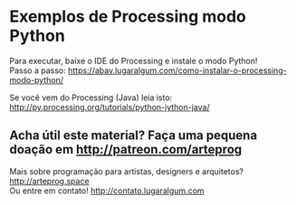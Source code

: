 # Exemplos de Processing modo Python

Para executar, baixe o IDE do Processing e instale o modo Python!<br>
Passo a passo: https://abav.lugaralgum.com/como-instalar-o-processing-modo-python/

Se você vem do Processing (Java) leia isto: http://py.processing.org/tutorials/python-jython-java/

## Acha útil este material? Faça uma pequena doação em http://patreon.com/arteprog

Mais sobre programação para artistas, designers e arquitetos? http://arteprog.space<br>
Ou entre em contato! http://contato.lugaralgum.com
